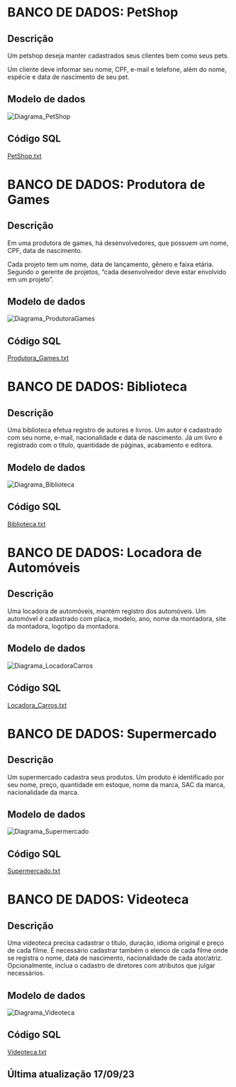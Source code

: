
# BANCO DE DADOS: PetShop 
## Descrição
Um petshop deseja manter cadastrados seus clientes bem como seus pets.

Um cliente deve informar seu nome, CPF, e-mail e telefone, além do nome, espécie e data de nascimento de seu pet.

## Modelo de dados

![Diagrama_PetShop](https://github.com/fpvill/fpvill/assets/144077908/e383d826-2c8a-47bc-ba94-18fa5b5ca9e3)




## Código SQL
[PetShop.txt](https://github.com/fpvill/fpvill/files/12643763/PetShop.txt)



# BANCO DE DADOS: Produtora de Games 
## Descrição
Em uma produtora de games, há desenvolvedores, que possuem um nome, CPF, data de nascimento.

Cada projeto tem um nome, data de lançamento, gênero e faixa etária. Segundo o gerente de projetos, “cada desenvolvedor deve estar envolvido em um projeto”.

## Modelo de dados
![Diagrama_ProdutoraGames](https://github.com/fpvill/fpvill/assets/144077908/10d25fe8-ea3f-447f-8235-2a672bf6914b)

## Código SQL
[Produtora_Games.txt](https://github.com/fpvill/fpvill/files/12643769/Produtora_Games.txt)



# BANCO DE DADOS: Biblioteca
## Descrição
Uma biblioteca efetua registro de autores e livros. Um autor é cadastrado com seu nome, e-mail, nacionalidade e data de nascimento. Já um livro é registrado com o título, quantidade de páginas, acabamento e editora.

## Modelo de dados
![Diagrama_Biblioteca](https://github.com/fpvill/fpvill/assets/144077908/09d03429-7c66-4b5e-bef5-6d8ecbe99d24)

## Código SQL

[Biblioteca.txt](https://github.com/fpvill/fpvill/files/12643772/Biblioteca.txt)



# BANCO DE DADOS: Locadora de Automóveis
## Descrição
Uma locadora de automóveis, mantém registro dos automóveis. Um automóvel é cadastrado com placa, modelo, ano, nome da montadora, site da montadora, logotipo da montadora.

## Modelo de dados
![Diagrama_LocadoraCarros](https://github.com/fpvill/fpvill/assets/144077908/8b4d86b7-c735-470b-bc02-91918a11f58e)

## Código SQL
[Locadora_Carros.txt](https://github.com/fpvill/fpvill/files/12643774/Locadora_Carros.txt)



# BANCO DE DADOS: Supermercado
## Descrição
Um supermercado cadastra seus produtos. Um produto é identificado por seu nome, preço, quantidade em estoque, nome da marca, SAC da marca, nacionalidade da marca.

## Modelo de dados
![Diagrama_Supermercado](https://github.com/fpvill/fpvill/assets/144077908/7dbe1668-ab68-4cc2-9821-57531e189002)



## Código SQL
[Supermercado.txt](https://github.com/fpvill/fpvill/files/12643783/Supermercado.txt)


# BANCO DE DADOS: Videoteca
## Descrição
Uma videoteca precisa cadastrar o título, duração, idioma original e preço de cada filme. É necessário cadastrar também o elenco de cada filme onde se registra o nome, data de nascimento, nacionalidade de cada ator/atriz. Opcionalmente, inclua o cadastro de diretores com atributos que julgar necessários.

## Modelo de dados
![Diagrama_Videoteca](https://github.com/fpvill/fpvill/assets/144077908/60e79182-5f89-441d-8d0a-f4f4c499c53e)

## Código SQL

[Videoteca.txt](https://github.com/fpvill/fpvill/files/12643787/Videoteca.txt)



## Última atualização 17/09/23
